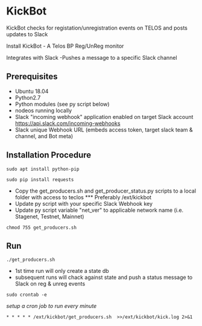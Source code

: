 # KickBot
KickBot checks for registation/unregistration events on TELOS and posts updates to Slack

Install KickBot - A Telos BP Reg/UnReg monitor

Integrates with Slack
	-Pushes a message to a specific Slack channel
	
## Prerequisites
- Ubuntu 18.04
- Python2.7
- Python modules (see py script below)
- nodeos running locally
- Slack "incoming webhook" application enabled on target Slack account
		https://api.slack.com/incoming-webhooks
- Slack unique Webhook URL (embeds access token, target slack team & channel, and Bot meta)


## Installation Procedure

`sudo apt install python-pip`

`sudo pip install requests`

- Copy the get_producers.sh and get_producer_status.py scripts to a local folder with access to teclos
		*** Preferably /ext/kickbot
- Update py script with your specific Slack Webhook key
- Update py script variable "net_ver" to applicable network name (i.e. Stagenet, Testnet, Mainnet)

`chmod 755 get_producers.sh`

## Run
`./get_producers.sh`

- 1st time run will only create a state db
- subsequent runs will chack against state and push a status message to Slack on reg & unreg events

`sudo crontab -e `

*setup a cron job to run every minute*

`* * * * * /ext/kickbot/get_producers.sh  >>/ext/kickbot/kick.log 2>&1`
